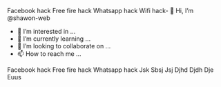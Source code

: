 Facebook hack
Free fire hack
Whatsapp hack
Wifi hack- 👋 Hi, I’m @shawon-web
- 👀 I’m interested in ...
- 🌱 I’m currently learning ...
- 💞️ I’m looking to collaborate on ...
- 📫 How to reach me ...

<!---
shawon-web/shawon-web is a ✨ special ✨ repository because its `README.md` (this file) appears on your GitHub profile.
You can click the Preview link to take a look at your changes.
--->
Facebook hack
Free fire hack
Whatsapp hack
Jsk
Sbsj
Jsj
Djhd
Djdh
Dje
Euus
